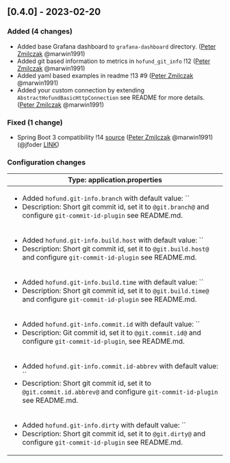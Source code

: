 <!-- @formatter:off -->
<!-- noinspection -->
<!-- Prevents auto format, for JetBrains IDE File > Settings > Editor > Code Style (Formatter Tab) > Turn formatter on/off with markers in code comments  -->

[0.4.0] - 2023-02-20
--------------------

### Added (4 changes)

- Added base Grafana dashboard to `grafana-dashboard` directory. ([Peter Zmilczak](https://github.com/marwin1991) @marwin1991)
- Added git based information to metrics in `hofund_git_info` !12 ([Peter Zmilczak](https://github.com/marwin1991) @marwin1991)
- Added yaml based examples in readme !13 #9 ([Peter Zmilczak](https://github.com/marwin1991) @marwin1991)
- Added your custom connection by extending `AbstractHofundBasicHttpConnection` see README for more details. ([Peter Zmilczak](https://github.com/marwin1991) @marwin1991)

### Fixed (1 change)

- Spring Boot 3 compatibility !14 [source](https://github.com/spring-projects/spring-boot/wiki/Spring-Boot-3.0.0-M5-Release-Notes#auto-configuration-registration) ([Peter Zmilczak](https://github.com/marwin1991) @marwin1991) (@jfoder [LINK](https://github.com/jfoder))

### Configuration changes

| Type: application.properties                                                                                                                                                                                       |
| ------------------------------------------------------------------------------------------------------------------------------------------------------------------------------------------------------------------ |
| <ul><li>Added `hofund.git-info.branch` with default value: ``</li><li>Description: Short git commit id, set it to `@git.branch@` and configure `git-commit-id-plugin` see README.md.</li></ul>                     |
| <ul><li>Added `hofund.git-info.build.host` with default value: ``</li><li>Description: Short git commit id, set it to `@git.build.host@` and configure `git-commit-id-plugin` see README.md.</li></ul>             |
| <ul><li>Added `hofund.git-info.build.time` with default value: ``</li><li>Description: Short git commit id, set it to `@git.build.time@` and configure `git-commit-id-plugin` see README.md.</li></ul>             |
| <ul><li>Added `hofund.git-info.commit.id` with default value: ``</li><li>Description: Git commit id, set it to `@git.commit.id@` and configure `git-commit-id-plugin`, see README.md.</li></ul>                    |
| <ul><li>Added `hofund.git-info.commit.id-abbrev` with default value: ``</li><li>Description: Short git commit id, set it to `@git.commit.id.abbrev@` and configure `git-commit-id-plugin` see README.md.</li></ul> |
| <ul><li>Added `hofund.git-info.dirty` with default value: ``</li><li>Description: Short git commit id, set it to `@git.dirty@` and configure `git-commit-id-plugin` see README.md.</li></ul>                       |


